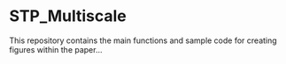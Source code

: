 # STP_Multiscale


This repository contains the main functions and sample code for creating figures within the paper...

